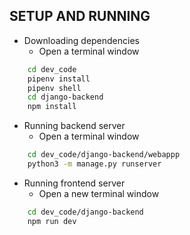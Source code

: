 ## SETUP AND RUNNING
* Downloading dependencies
	* Open a terminal window

```bash
	cd dev_code
    pipenv install
    pipenv shell
    cd django-backend
    npm install
```
* Running backend server
	* Open a terminal window

```bash
	cd dev_code/django-backend/webappp
	python3 -m manage.py runserver
```

* Running frontend server
	* Open a new terminal window


```bash
	cd dev_code/django-backend
	npm run dev
```